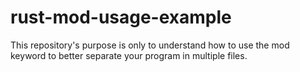 # rust-mod-usage-example

This repository's purpose is only to understand how to use the mod keyword to better separate your program in multiple files.
